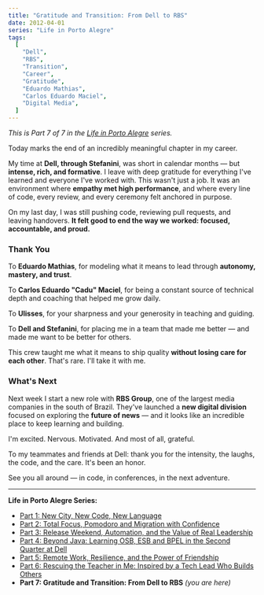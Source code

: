 ```yaml
---
title: "Gratitude and Transition: From Dell to RBS"
date: 2012-04-01
series: "Life in Porto Alegre"
tags:
  [
    "Dell",
    "RBS",
    "Transition",
    "Career",
    "Gratitude",
    "Eduardo Mathias",
    "Carlos Eduardo Maciel",
    "Digital Media",
  ]
---
```


_This is Part 7 of 7 in the [Life in Porto Alegre](/en/series/life-in-porto-alegre/) series._

Today marks the end of an incredibly meaningful chapter in my career.

My time at **Dell, through Stefanini**, was short in calendar months — but **intense, rich, and formative**. I leave with deep gratitude for everything I've learned and everyone I've worked with. This wasn't just a job. It was an environment where **empathy met high performance**, and where every line of code, every review, and every ceremony felt anchored in purpose.

On my last day, I was still pushing code, reviewing pull requests, and leaving handovers. **It felt good to end the way we worked: focused, accountable, and proud.**

### Thank You

To **Eduardo Mathias**, for modeling what it means to lead through **autonomy, mastery, and trust**.

To **Carlos Eduardo "Cadu" Maciel**, for being a constant source of technical depth and coaching that helped me grow daily.

To **Ulisses**, for your sharpness and your generosity in teaching and guiding.

To **Dell and Stefanini**, for placing me in a team that made me better — and made me want to be better for others.

This crew taught me what it means to ship quality **without losing care for each other**. That's rare. I'll take it with me.

### What's Next

Next week I start a new role with **RBS Group**, one of the largest media companies in the south of Brazil. They've launched a **new digital division** focused on exploring the **future of news** — and it looks like an incredible place to keep learning and building.

I'm excited. Nervous. Motivated. And most of all, grateful.

To my teammates and friends at Dell: thank you for the intensity, the laughs, the code, and the care. It's been an honor.

See you all around — in code, in conferences, in the next adventure.

---

**Life in Porto Alegre Series:**

- [Part 1: New City, New Code, New Language](/en/posts/2010-11-15-primeira-semana-dell-porto-alegre/)
- [Part 2: Total Focus, Pomodoro and Migration with Confidence](/en/posts/2010-12-16-migracao-foco-pomodoro-dell/)
- [Part 3: Release Weekend, Automation, and the Value of Real Leadership](/en/posts/2011-01-30-final-de-semana-de-release-dell/)
- [Part 4: Beyond Java: Learning OSB, ESB and BPEL in the Second Quarter at Dell](/en/posts/2011-04-25-aprendizado-osb-esb-bpel-dell/)
- [Part 5: Remote Work, Resilience, and the Power of Friendship](/en/posts/2011-10-15-trabalho-remoto-resiliencia-e-amizade/)
- [Part 6: Rescuing the Teacher in Me: Inspired by a Tech Lead Who Builds Others](/en/posts/2011-12-20-resgatando-o-educador-em-mim/)
- **Part 7: Gratitude and Transition: From Dell to RBS** _(you are here)_
